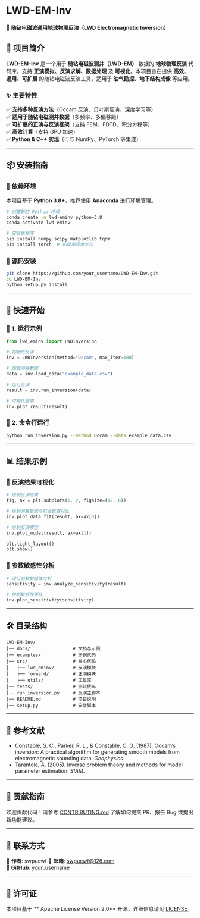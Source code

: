 
# **LWD-EM-Inv**  
📌 **随钻电磁波通用地球物理反演（LWD Electromagnetic Inversion）**  

## **📖 项目简介**  
**LWD-EM-Inv** 是一个用于 **随钻电磁波测井（LWD-EM）** 数据的 **地球物理反演** 代码库，支持 **正演模拟、反演求解、数据处理** 及 **可视化**。本项目旨在提供 **高效、通用、可扩展** 的随钻电磁波反演工具，适用于 **油气勘探、地下结构成像** 等应用。  

### **✨ 主要特性**
✅ **支持多种反演方法**（Occam 反演、贝叶斯反演、深度学习等）  
✅ **适用于随钻电磁测井数据**（多频率、多偏移距）  
✅ **可扩展的正演与反演框架**（支持 FEM、FDTD、积分方程等）  
✅ **高效计算**（支持 GPU 加速）  
✅ **Python & C++ 实现**（可与 NumPy、PyTorch 等集成）  

---

## **📦 安装指南**
### **🔹 依赖环境**
本项目基于 **Python 3.8+**，推荐使用 **Anaconda** 进行环境管理。  

```bash
# 创建新的 Python 环境
conda create -n lwd-eminv python=3.8
conda activate lwd-eminv

# 安装依赖库
pip install numpy scipy matplotlib tqdm
pip install torch  # 如使用深度学习
```

### **🔹 源码安装**
```bash
git clone https://github.com/your_username/LWD-EM-Inv.git
cd LWD-EM-Inv
python setup.py install
```

---

## **🚀 快速开始**
### **🔹 1. 运行示例**
```python
from lwd_eminv import LWDInversion

# 初始化反演
inv = LWDInversion(method="Occam", max_iter=100)

# 加载测井数据
data = inv.load_data("example_data.csv")

# 运行反演
result = inv.run_inversion(data)

# 可视化结果
inv.plot_result(result)
```

### **🔹 2. 命令行运行**
```bash
python run_inversion.py --method Occam --data example_data.csv
```

---

## **📊 结果示例**

### **🔹 反演结果可视化**
```python
# 绘制反演结果
fig, ax = plt.subplots(1, 2, figsize=(12, 6))

# 绘制测量数据与拟合数据对比
inv.plot_data_fit(result, ax=ax[0])

# 绘制反演模型
inv.plot_model(result, ax=ax[1])

plt.tight_layout()
plt.show()
```

### **🔹 参数敏感性分析**
```python
# 进行参数敏感性分析
sensitivity = inv.analyze_sensitivity(result)

# 绘制敏感性矩阵
inv.plot_sensitivity(sensitivity)
```

---

## **🛠 目录结构**
```
LWD-EM-Inv/
│── docs/                # 文档与示例
│── examples/            # 示例代码
│── src/                 # 核心代码
│   ├── lwd_eminv/       # 反演模块
│   ├── forward/         # 正演模块
│   ├── utils/           # 工具库
│── tests/               # 测试代码
│── run_inversion.py     # 反演主脚本
│── README.md            # 项目说明
│── setup.py             # 安装脚本
```

---

## **📄 参考文献**
- Constable, S. C., Parker, R. L., & Constable, C. G. (1987). Occam’s inversion: A practical algorithm for generating smooth models from electromagnetic sounding data. *Geophysics*.  
- Tarantola, A. (2005). Inverse problem theory and methods for model parameter estimation. *SIAM*.  

---

## **🤝 贡献指南**
欢迎贡献代码！请参考 [CONTRIBUTING.md](CONTRIBUTING.md) 了解如何提交 PR、报告 Bug 或提出新功能建议。  

---

## **📧 联系方式**
📌 **作者**: swpucwf
📌 **邮箱**: swpucwf@126.com  
📌 **GitHub**: [your_username](https://github.com/swpucwf)  

---

## **📜 许可证**
本项目基于 **  Apache License Version 2.0** 开源，详细信息请见 [LICENSE](LICENSE)。

